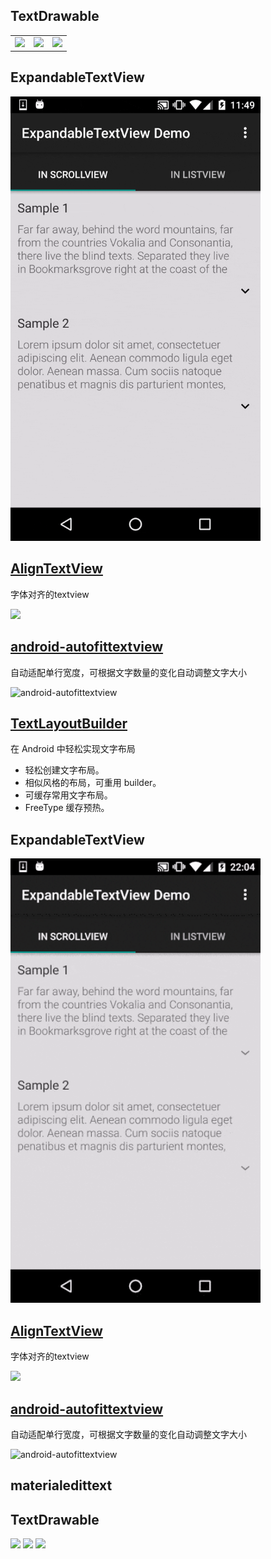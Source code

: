 ## TextDrawable
<table>
<tr>
<td><img src="https://github.com/amulyakhare/TextDrawable/raw/master/screens/screen1-material.png" width="300"/></td>
<td><img src="https://github.com/amulyakhare/TextDrawable/raw/master/screens/screen2-material.png" width="300"/></td>
<td><img src="https://github.com/amulyakhare/TextDrawable/raw/master/screens/screen7.png" width="300"/></td>
</tr>
</table>

## ExpandableTextView

<img src="../assets/ExpandableTextView.gif" width="400">

## [AlignTextView](https://github.com/androiddevelop/AlignTextView/tree/master/align-text-view/src/main/java/me/codeboy/android/aligntextview)

字体对齐的textview

<img src="https://github.com/androiddevelop/AlignTextView/raw/master/screenshot-small.png" width="400">

## [android-autofittextview](https://github.com/grantland/android-autofittextview)

自动适配单行宽度，可根据文字数量的变化自动调整文字大小

![android-autofittextview](https://github.com/grantland/android-autofittextview/raw/master/website/static/autofittextview.gif?raw=true)

## [**TextLayoutBuilder**](https://fb-textlayout.liaohuqiu.net/)
在 Android 中轻松实现文字布局

- 轻松创建文字布局。
- 相似风格的布局，可重用 builder。
- 可缓存常用文字布局。
- FreeType 缓存预热。

## ExpandableTextView

<img src="https://github.com/Manabu-GT/ExpandableTextView/raw/master/art/readme_demo.gif?raw=true" width=400/>

## [AlignTextView](https://github.com/androiddevelop/AlignTextView/tree/master/align-text-view/src/main/java/me/codeboy/android/aligntextview)

字体对齐的textview

<img src="https://github.com/androiddevelop/AlignTextView/raw/master/screenshot-small.png" width="400">

## [android-autofittextview](https://github.com/grantland/android-autofittextview)

自动适配单行宽度，可根据文字数量的变化自动调整文字大小

![android-autofittextview](https://github.com/grantland/android-autofittextview/raw/master/website/static/autofittextview.gif?raw=true)

## materialedittext

## TextDrawable
<img src="https://github.com/amulyakhare/TextDrawable/raw/master/screens/screen1-material.png" width="300"> <img src="https://github.com/amulyakhare/TextDrawable/raw/master/screens/screen2-material.png" width="300"> <img src="https://github.com/amulyakhare/TextDrawable/raw/master/screens/screen7.png" width="300">
